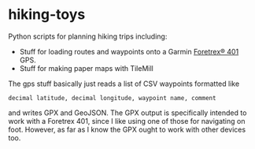 hiking-toys
===========

Python scripts for planning hiking trips including:
 * Stuff for loading routes and waypoints onto a Garmin [Foretrex® 401](https://buy.garmin.com/en-US/US/on-the-trail/wrist-worn/foretrex-401/prod30026.html) GPS.
 * Stuff for making paper maps with TileMill

The gps stuff basically just reads a list of CSV waypoints formatted like
```
decimal latitude, decimal longitude, waypoint name, comment
```
and writes GPX and GeoJSON. The GPX output is specifically intended to work with a Foretrex 401, since I like using one of those for navigating on foot. However, as far as I know the GPX ought to work with other devices too.
